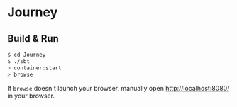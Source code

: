 # Journey #

## Build & Run ##

```sh
$ cd Journey
$ ./sbt
> container:start
> browse
```

If `browse` doesn't launch your browser, manually open [http://localhost:8080/](http://localhost:8080/) in your browser.
